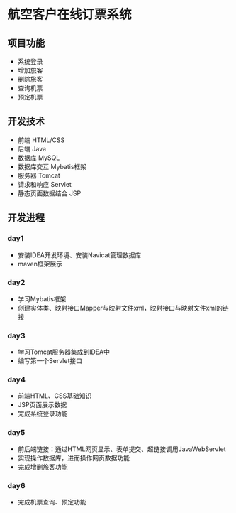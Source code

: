 # 航空客户在线订票系统

## 项目功能

* 系统登录
* 增加旅客
* 删除旅客
* 查询机票
* 预定机票

## 开发技术

* 前端 HTML/CSS
* 后端 Java
* 数据库 MySQL
* 数据库交互 Mybatis框架
* 服务器 Tomcat
* 请求和响应 Servlet
* 静态页面数据结合 JSP

## 开发进程

### day1

* 安装IDEA开发环境、安装Navicat管理数据库
* maven框架展示

### day2

* 学习Mybatis框架
* 创建实体类、映射接口Mapper与映射文件xml，映射接口与映射文件xml的链接

### day3

* 学习Tomcat服务器集成到IDEA中
* 编写第一个Servlet接口

### day4

* 前端HTML、CSS基础知识
* JSP页面展示数据
* 完成系统登录功能

### day5

* 前后端链接：通过HTML网页显示、表单提交、超链接调用JavaWebServlet
* 实现操作数据库，进而操作网页数据功能
* 完成增删旅客功能

### day6

* 完成机票查询、预定功能

